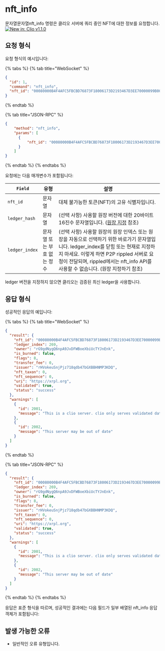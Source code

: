 # nft\_info

문자열문자열nft\_info 명령은 클리오 서버에 쿼리 중인 NFT에 대한 정보를 요청합니다. [![New in: Clio v1.1.0](https://img.shields.io/badge/New%20in-Clio%20v1.1.0-blue.svg)](https://github.com/XRPLF/clio/releases/tag/1.1.0)

## 요청 형식

요청 형식의 예시입니다:

{% tabs %}
{% tab title="WebSocket" %}
```json
{
  "id": 1,
  "command": "nft_info",
  "nft_id": "00080000B4F4AFC5FBCBD76873F18006173D2193467D3EE70000099B00000000"
}
```
{% endtab %}

{% tab title="JSON-RPC" %}
```json
{
    "method": "nft_info",
    "params": [
      {
          "nft_id": "00080000B4F4AFC5FBCBD76873F18006173D2193467D3EE70000099B00000000"
      }
    ]
}
```
{% endtab %}
{% endtabs %}

요청에는 다음 매개변수가 포함됩니다:

| `Field`        | 유형              | 설명                                                                                                                                                                             |
| -------------- | --------------- | ------------------------------------------------------------------------------------------------------------------------------------------------------------------------------ |
| `nft_id`       | 문자열             | 대체 불가능한 토큰(NFT)의 고유 식별자입니다.                                                                                                                                                    |
| `ledger_hash`  | 문자열             | (선택 사항) 사용할 원장 버전에 대한 20바이트 16진수 문자열입니다. ([원장 지정](https://xrpl.org/basic-data-types.html#specifying-ledgers) 참조)                                                               |
| `ledger_index` | 문자열 또는 부호 없는 정수 | (선택 사항) 사용할 원장의 원장 인덱스 또는 원장을 자동으로 선택하기 위한 바로가기 문자열입니다. ledger\_index를 닫힘 또는 현재로 지정하지 마세요. 이렇게 하면 P2P rippled 서버로 요청이 전달되며, rippled에서는 nft\_info API를 사용할 수 없습니다. (원장 지정하기 참조) |

ledger 버전을 지정하지 않으면 클리오는 검증된 최신 ledger을 사용합니다.

## 응답 형식

성공적인 응답의 예입니다:

{% tabs %}
{% tab title="WebSocket" %}
```json
{
  "result": {
    "nft_id": "00080000B4F4AFC5FBCBD76873F18006173D2193467D3EE70000099B00000000",
    "ledger_index": 269,
    "owner": "rG9gdNygQ6npA9JvDFWBoeXbiUcTYJnEnk",
    "is_burned": false,
    "flags": 8,
    "transfer_fee": 0,
    "issuer": "rHVokeuSnjPjz718qdb47bGXBBHNMP3KDQ",
    "nft_taxon": 0,
    "nft_sequence": 0,
    "uri": "https://xrpl.org",
    "validated": true,
    "status": "success"
  },
  "warnings": [
    {
      "id": 2001,
      "message": "This is a clio server. clio only serves validated data. If you want to talk to rippled, include 'ledger_index':'current' in your request"
    },
    {
      "id": 2002,
      "message": "This server may be out of date"
    }
  ]
}
```
{% endtab %}

{% tab title="JSON-RPC" %}
```json
{
  "result": {
    "nft_id": "00080000B4F4AFC5FBCBD76873F18006173D2193467D3EE70000099B00000000",
    "ledger_index": 269,
    "owner": "rG9gdNygQ6npA9JvDFWBoeXbiUcTYJnEnk",
    "is_burned": false,
    "flags": 8,
    "transfer_fee": 0,
    "issuer": "rHVokeuSnjPjz718qdb47bGXBBHNMP3KDQ",
    "nft_taxon": 0,
    "nft_sequence": 0,
    "uri": "https://xrpl.org",
    "validated": true,
    "status": "success"
  },
  "warnings": [
    {
      "id": 2001,
      "message": "This is a clio server. clio only serves validated data. If you want to talk to rippled, include 'ledger_index':'current' in your request"
    },
    {
      "id": 2002,
      "message": "This server may be out of date"
    }
  ]
}
```
{% endtab %}
{% endtabs %}

응답은 표준 형식을 따르며, 성공적인 결과에는 다음 필드가 일부 배열된 nft\_info 응답 객체가 포함됩니다:

## 발생 가능한 오류

* 일반적인 오류 유형입니다.
